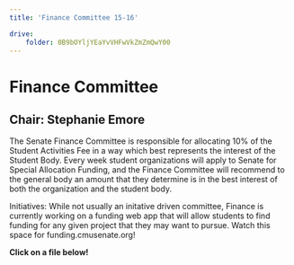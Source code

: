 ```yaml
---
title: 'Finance Committee 15-16'

drive:
    folder: 0B9bOYljYEaYvVHFwVkZmZmQwY00
---
```


# Finance Committee
## Chair: Stephanie Emore

The Senate Finance Committee is responsible for allocating 10% of the Student Activities Fee in a way which best represents the interest of the Student Body. Every week student organizations will apply to Senate for Special Allocation Funding, and the Finance Committee will recommend to the general body an amount that they determine is in the best interest of both the organization and the student body.

Initiatives:
While not usually an initative driven committee, Finance is currently working on a funding web app that will allow students to find funding for any given project that they may want to pursue. Watch this space for funding.cmusenate.org!


**Click on a file below!**